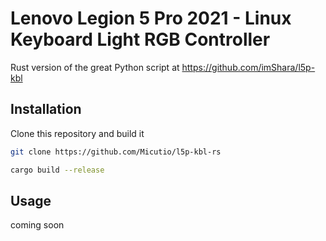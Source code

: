 # Lenovo Legion 5 Pro 2021 - Linux Keyboard Light RGB Controller

Rust version of the great Python script at https://github.com/imShara/l5p-kbl

## Installation

Clone this repository and build it

```sh
git clone https://github.com/Micutio/l5p-kbl-rs
```

```sh
cargo build --release
```

## Usage

coming soon
